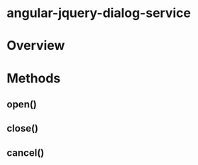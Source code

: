 angular-jquery-dialog-service
=============================



# Overview


# Methods

## open()


## close()

## cancel()